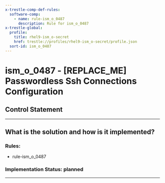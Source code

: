 ```yaml
---
x-trestle-comp-def-rules:
  software-comp:
    - name: rule-ism_o_0487
      description: Rule for ism_o_0487
x-trestle-global:
  profile:
    title: rhel9-ism_o-secret
    href: trestle://profiles/rhel9-ism_o-secret/profile.json
  sort-id: ism_o_0487
---
```


# ism_o_0487 - \[REPLACE_ME\] Passwordless Ssh Connections Configuration

## Control Statement

______________________________________________________________________

## What is the solution and how is it implemented?

<!-- For implementation status enter one of: implemented, partial, planned, alternative, not-applicable -->

<!-- Note that the list of rules under ### Rules: is read-only and changes will not be captured after assembly to JSON -->

<!-- Add control implementation description here for control: ism_o_0487 -->

### Rules:

  - rule-ism_o_0487

### Implementation Status: planned

______________________________________________________________________
